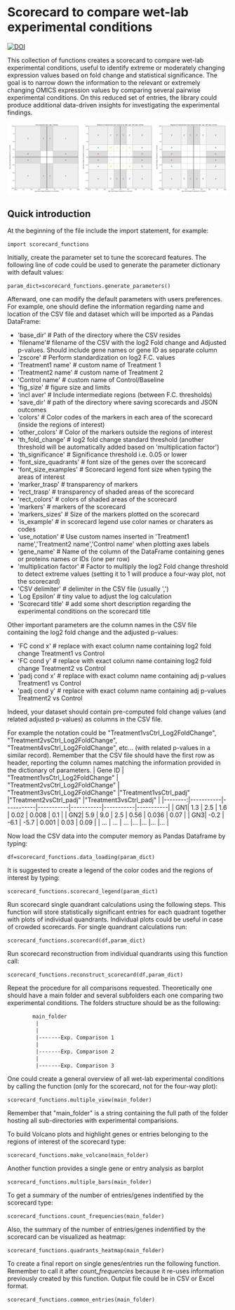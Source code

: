 # Scorecard to compare wet-lab experimental conditions 
[![DOI](https://zenodo.org/badge/DOI/10.5281/zenodo.13141919.svg)](https://doi.org/10.5281/zenodo.13141919)

This collection of functions creates a scorecard to compare wet-lab experimental conditions, useful to identify extreme or moderately changing expression values based on fold change and statistical significance. The goal is to narrow down the information to the relevant or extremely changing OMICS expression values by comparing several pairwise experimental conditions. On this reduced set of entries, the library could produce additional data-driven insights for investigating the experimental findings.

![Scorecard example](example_img/All_axemaples.png?raw=True)

## Quick introduction
At the beginning of the file include the import statement, for example:
```
import scorecard_functions
```
Initially, create the parameter set to tune the scorecard features.
The following line of code could be used to generate the parameter dictionary with default values: 
```
param_dict=scorecard_functions.generate_parameters()
```
Afterward, one can modify the default parameters with users preferences. For example, one should define the information regarding name and location of the CSV file and dataset which will be imported as a Pandas DataFrame:
*    'base_dir' # Path of the directory where the CSV resides
*   'filename'# filename of the CSV with the log2 Fold change and Adjusted p-values. Should include gene names or gene ID as separate column
*    'zscore' # Perform standardization on log2 F.C. values
*    'Treatment1 name' # custom name of Treatment 1
*    'Treatment2 name' # custom name of Treatment 2
*    'Control name' # custom name of Control/Baseline
*    'fig_size' # figure size and limits
*    'incl aver' # Include intermediate regions (between F.C. thresholds)  
*    'save_dir' # path of the directory where saving scorecards and JSON outcomes
*    'colors' # Color codes of the markers in each area of the scorecard (inside the regions of interest)
*    'other_colors' # Color of the markers outside the regions of interest
*    'th_fold_change' # log2 fold change standard threshold (another threshold will be automatically added based on 'multiplication factor')
*    'th_significance'  # Significance threshold i.e. 0.05 or lower
*    'font_size_quadrants'  # font size of the genes over the scorecard
*    'font_size_examples'  # Scorecard legend font size when typing the areas of interest
*    'marker_trasp'  # transparency of markers
*    'rect_trasp'  # transparency of shaded areas of the scorecard
*    'rect_colors'  # colors of shaded areas of the scorecard
*    'markers'  #  markers of the scorecard
*    'markers_sizes'  # Size of the markers plotted on the scorecard
*    'is_example'  # in scorecard legend use color names or charaters as codes
*    'use_notation'  # Use custom names inserted in 'Treatment1 name','Treatment2 name','Control name' when plotting axes labels
*    'gene_name'  # Name of the column of the DataFrame containing genes or proteins names or IDs (one per row)
*    'multiplication factor' # Factor to multiply the log2 Fold change threshold to detect extreme values (setting it to 1 will produce a four-way plot, not the scorecard)
*    'CSV delimiter'  # delimiter in the CSV file (usually ',')
*    'Log Epsilon' # tiny value to adjust the log calculation
*    'Scorecard title' # add some short description regarding the experimental conditions on the scorecard title

Other important parameters are the column names in the CSV file containing the log2 fold change and the adjusted p-values:
*    'FC cond x' # replace with exact column name containing log2 fold change Treatment1 vs Control
*    'FC cond y' # replace with exact column name containing log2 fold change Treatment2 vs Control
*    'padj cond x' # replace with exact column name containing adj p-values Treatment1 vs Control
*    'padj cond y' # replace with exact column name containing adj p-values Treatment2 vs Control

Indeed, your dataset should contain pre-computed fold change values (and related adjusted p-values) as columns in the CSV file.

For example the notation could be "Treatment1vsCtrl_Log2FoldChange", "Treatment2vsCtrl_Log2FoldChange", "Treatment4vsCtrl_Log2FoldChange", etc... (with related p-values in a similar record). 
Remember that the CSV file should have the first row as header, reporting the column names matching the information provided in the dictionary of parameters.
| Gene ID | "Treatment1vsCtrl_Log2FoldChange" | "Treatment2vsCtrl_Log2FoldChange" | "Treatment3vsCtrl_Log2FoldChange" |"Treatment1vsCtrl_padj" |"Treatment2vsCtrl_padj" |"Treatment3vsCtrl_padj" |
|--------:|-----------|-----------|-----------|-----------|-----------|-----------|
|     GN1| 1.3 | 2.5 | 1.6 | 0.02 | 0.008 | 0.1 |
|     GN2| 5.9    | 9.0 | 2.5 | 0.56 | 0.036 | 0.07 |
|     GN3| -0.2       | -6.1 | -5.7 | 0.001 | 0.03 | 0.09 |
| ... | ... | ... |... |... |... |... |

Now load the CSV data into the computer memory as Pandas Dataframe by typing:
```
df=scorecard_functions.data_loading(param_dict)
```

It is suggested to create a legend of the color codes and the regions of interest by typing:
```
scorecard_functions.scorecard_legend(param_dict)
```

Run scorecard single quandrant calculations using the following steps. This function will store statistically significant entries for each quadrant together with plots of individual quandrants.
Individual plots could be useful in case of crowded scorecards. For single quandrant calculations run:
```
scorecard_functions.scorecard(df,param_dict)
```

Run scorecard reconstruction from individual quandrants using this function call:
```
scorecard_functions.reconstruct_scorecard(df,param_dict)
```
Repeat the procedure for all comparisons requested. Theoretically one should have a main folder and several subfolders each one comparing two experimental conditions.
The folders structure should be as the following:

            main_folder
             |
             |
             |-------Exp. Comparison 1
             |
             |-------Exp. Comparison 2
             |
             |-------Exp. Comparison 3

One could create a general overview of all wet-lab experimental conditions by calling the function (only for the scorecard, not for the four-way plot):
```
scorecard_functions.multiple_view(main_folder)
```
Remember that "main_folder" is a string containing the full path of the folder hosting all sub-directories with experimental comparisions.

To build Volcano plots and highlight genes or entries belonging to the regions of interest of the scorecard type:
```
scorecard_functions.make_volcano(main_folder)
```

Another function provides a single gene or entry analysis as barplot
```
scorecard_functions.multiple_bars(main_folder)
```
To get a summary of the number of entries/genes indentified by the scorecard type:
```
scorecard_functions.count_frequencies(main_folder)
```
Also, the summary of the number of entries/genes indentified by the scorecard can be visualized as heatmap:
```
scorecard_functions.quadrants_heatmap(main_folder)
```

To create a final report on single genes/entries run the following function. Remember to call it after *count_frequencies* because
it re-uses information previously created by this function. Output file could be in CSV or Excel format.
```
scorecard_functions.common_entries(main_folder)
```
